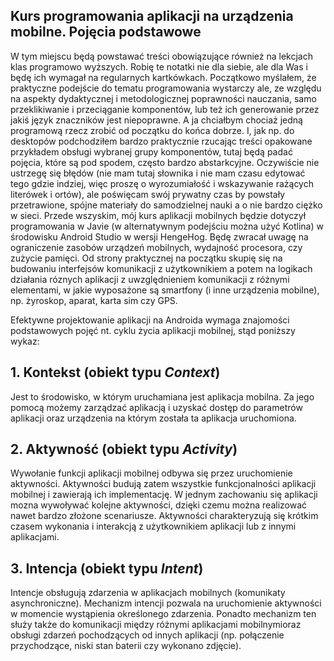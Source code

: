 ## Kurs programowania aplikacji na urządzenia mobilne. Pojęcia podstawowe

W tym miejscu będą powstawać treści obowiązujące również na lekcjach klas programowo wyższych. Robię te notatki nie dla siebie, ale dla Was i będę ich wymagał na regularnych kartkówkach. Początkowo myślałem, że praktyczne podejście do tematu programowania wystarczy ale, ze względu na aspekty dydaktycznej i metodologicznej  poprawności nauczania, samo przeklikiwanie i przeciąganie komponentów, lub też ich generowanie przez jakiś język znaczników jest niepoprawne. A ja chciałbym chociaż jedną programową rzecz zrobić od początku do końca dobrze. I, jak np. do desktopów podchodziłem bardzo praktycznie rzucając treści opakowane przykładem obsługi wybranej grupy komponentów, tutaj będą padać pojęcia, które są pod spodem, często bardzo abstarkcyjne. Oczywiście nie ustrzegę się błędów (nie mam tutaj słownika i nie mam czasu edytować tego gdzie indziej, więc proszę o wyrozumiałość i wskazywanie rażących literówek i ortów), ale poświęcam swój prywatny czas by powstały przetrawione, spójne materiały do samodzielnej nauki a o nie bardzo ciężko w sieci.
Przede wszyskim, mój kurs aplikacji mobilnych będzie dotyczył programowania w Javie (w alternatywnym podejściu można użyć Kotlina) w środowisku Android Studio w wersji HengeHog. Będę zwracał uwagę na ograniczenie zasobów urządzeń mobilnych, wydajność procesora, czy zużycie pamięci. Od strony praktycznej na początku skupię się na budowaniu interfejsów komunikacji z użytkownikiem a potem na logikach działania róznych aplikacji z uwzględnieniem komunikacji z różnymi elementami, w jakie wyposażone są smartfony (i inne urządzenia mobilne), np. żyroskop, aparat, karta sim czy GPS.

Efektywne projektowanie aplikacji na Androida wymaga znajomości podstawowych pojęć nt. cyklu życia aplikacji mobilnej, stąd poniższy wykaz:

## 1. Kontekst (obiekt typu _Context_) 
Jest to środowisko, w którym uruchamiana jest aplikacja mobilna. Za jego pomocą możemy zarządzać aplikacją i uzyskać dostęp do parametrów aplikacji oraz urządzenia na którym została ta aplikacja uruchomiona.

## 2. Aktywność (obiekt typu _Activity_) 
Wywołanie funkcji aplikacji mobilnej odbywa się przez uruchomienie aktywności. Aktywności budują zatem wszystkie funkcjonalności aplikacji mobilnej i zawierają ich implementację. W jednym zachowaniu się aplikacji mozna wywoływać kolejne aktywności, dzięki czemu można realizować nawet bardzo złożone scenariusze. Aktywności charakteryzują się krótkim czasem wykonania i interakcją z użytkownikiem aplikacji lub z innymi aplikacjami.

## 3. Intencja (obiekt typu _Intent_) 
Intencje obsługują zdarzenia w aplikacjach mobilnych (komunikaty asynchroniczne). Mechanizm intencji pozwala na uruchomienie aktywności w momencie wystąpienia określonego zdarzenia. Ponadto mechanizm ten służy także do komunikacji między różnymi aplikacjami mobilnymioraz obsługi zdarzeń pochodzących od innych aplikacji (np. połączenie przychodzące, niski stan baterii czy wykonano zdjęcie).
